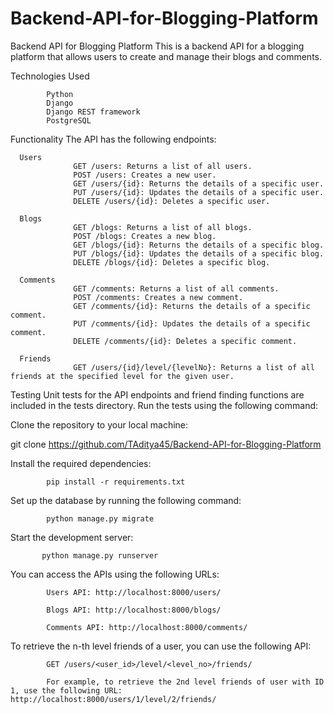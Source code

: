 # Backend-API-for-Blogging-Platform

Backend API for Blogging Platform
This is a backend API for a blogging platform that allows users to create and manage their blogs and comments.

Technologies Used

            Python
            Django
            Django REST framework
            PostgreSQL              




Functionality
The API has the following endpoints:

      Users
                  GET /users: Returns a list of all users.
                  POST /users: Creates a new user.
                  GET /users/{id}: Returns the details of a specific user.
                  PUT /users/{id}: Updates the details of a specific user.
                  DELETE /users/{id}: Deletes a specific user.
                  
      Blogs
                  GET /blogs: Returns a list of all blogs.
                  POST /blogs: Creates a new blog.
                  GET /blogs/{id}: Returns the details of a specific blog.
                  PUT /blogs/{id}: Updates the details of a specific blog.
                  DELETE /blogs/{id}: Deletes a specific blog.
                  
      Comments
                  GET /comments: Returns a list of all comments.
                  POST /comments: Creates a new comment.
                  GET /comments/{id}: Returns the details of a specific comment.
                  PUT /comments/{id}: Updates the details of a specific comment.
                  DELETE /comments/{id}: Deletes a specific comment.
                  
      Friends
                  GET /users/{id}/level/{levelNo}: Returns a list of all friends at the specified level for the given user.


Testing
Unit tests for the API endpoints and friend finding functions are included in the tests directory. Run the tests using the following command:


Clone the repository to your local machine:

git clone https://github.com/TAditya45/Backend-API-for-Blogging-Platform

Install the required dependencies:

            pip install -r requirements.txt

Set up the database by running the following command:

            python manage.py migrate

Start the development server:
           
           python manage.py runserver

You can access the APIs using the following URLs:

            Users API: http://localhost:8000/users/

            Blogs API: http://localhost:8000/blogs/

            Comments API: http://localhost:8000/comments/

To retrieve the n-th level friends of a user, you can use the following API:

            GET /users/<user_id>/level/<level_no>/friends/

            For example, to retrieve the 2nd level friends of user with ID 1, use the following URL: http://localhost:8000/users/1/level/2/friends/

